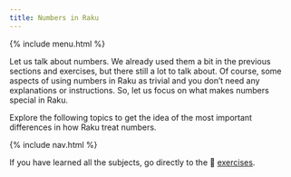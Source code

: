 ```yaml
---
title: Numbers in Raku
---
```


{% include menu.html %}

Let us talk about numbers. We already used them a bit in the previous sections and exercises, but there still a lot to talk about. Of course, some aspects of using numbers in Raku as trivial and you don’t need any explanations or instructions. So, let us focus on what makes numbers special in Raku.

Explore the following topics to get the idea of the most important differences in how Raku treat numbers.

{% include nav.html %}

If you have learned all the subjects, go directly to the 💪 [exercises](exercises).